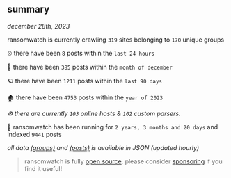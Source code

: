 
## summary
_december 28th, 2023_

ransomwatch is currently crawling `319` sites belonging to `170` unique groups

⏲ there have been `8` posts within the `last 24 hours`

🦈 there have been `385` posts within the `month of december`

🪐 there have been `1211` posts within the `last 90 days`

🏚 there have been `4753` posts within the `year of 2023`

_⚙️ there are currently `103` online hosts & `102` custom parsers._

🦕 ransomwatch has been running for `2 years, 3 months and 20 days` and indexed `9441` posts

_all data  [(groups)](http://ransomwhat.telemetry.ltd/groups) and [(posts)](http://ransomwhat.telemetry.ltd/posts) is available in JSON (updated hourly)_

> ransomwatch is fully [open source](https://github.com/joshhighet/ransomwatch#ransomwatch--). please consider [sponsoring](https://github.com/sponsors/joshhighet) if you find it useful!
